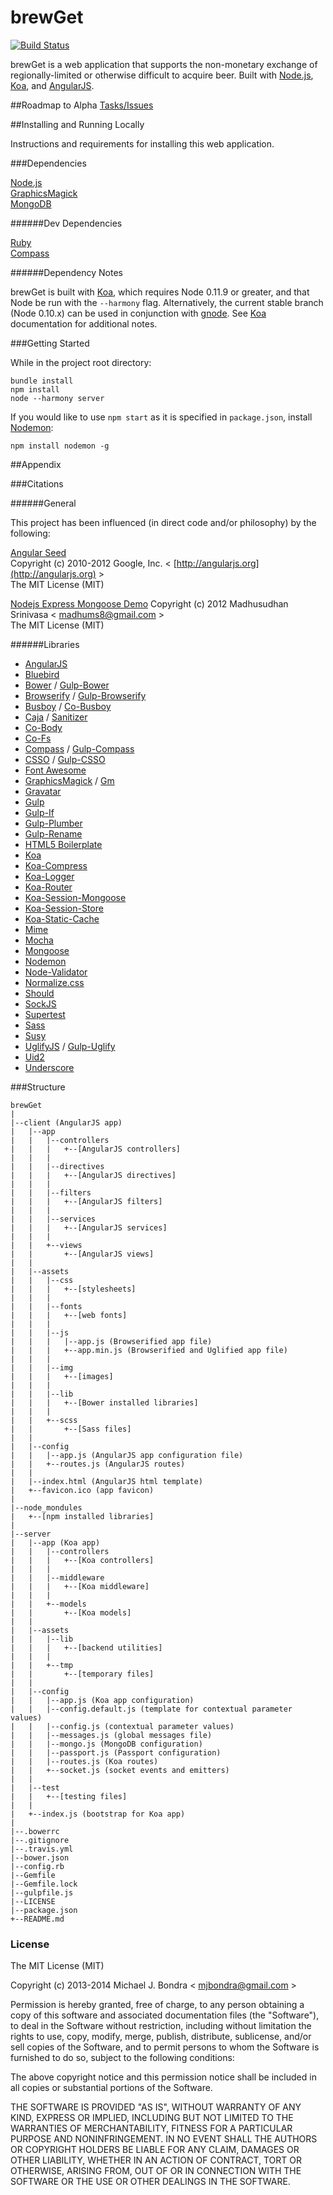 brewGet
===

[![Build Status](https://api.travis-ci.org/mjbondra/brewGet.png)](https://travis-ci.org/mjbondra/brewGet)

brewGet is a web application that supports the non-monetary exchange of regionally-limited or otherwise difficult to acquire beer. Built with [Node.js](https://nodejs.org/), [Koa](http://koajs.com/), and [AngularJS](http://angularjs.org/).

##Roadmap to Alpha
[Tasks/Issues](https://docs.google.com/spreadsheet/ccc?key=0An_WvOoahndNdDlnTm40S1YwWkVwRldRMUVoNW52cUE&usp=sharing)

##Installing and Running Locally

Instructions and requirements for installing this web application.

###Dependencies

[Node.js](https://nodejs.org/)  
[GraphicsMagick](http://www.graphicsmagick.org/)  
[MongoDB](http://www.mongodb.org/)  

######Dev Dependencies

[Ruby](https://www.ruby-lang.org)  
[Compass](http://compass-style.org/)

######Dependency Notes

brewGet is built with [Koa](http://koajs.com/), which requires Node 0.11.9 or greater, and that Node be run with the `--harmony` flag. Alternatively, the current stable branch (Node 0.10.x) can be used in conjunction with [gnode](https://github.com/TooTallNate/gnode). See [Koa](http://koajs.com/) documentation for additional notes.

###Getting Started

While in the project root directory:  

```
bundle install
npm install
node --harmony server
```
If you would like to use `npm start` as it is specified in `package.json`, install [Nodemon](http://remy.github.io/nodemon/):  

```
npm install nodemon -g
```

##Appendix

###Citations

######General

This project has been influenced (in direct code and/or philosophy) by the following:

[Angular Seed](https://github.com/angular/angular-seed)  
Copyright (c) 2010-2012 Google, Inc. < [http://angularjs.org](http://angularjs.org) >  
The MIT License (MIT)

[Nodejs Express Mongoose Demo](https://github.com/madhums/node-express-mongoose-demo)
Copyright (c) 2012 Madhusudhan Srinivasa < [madhums8@gmail.com](mailto:madhums8@gmail.com) >  
The MIT License (MIT)

######Libraries

* [AngularJS](http://angularjs.org/)
* [Bluebird](https://github.com/petkaantonov/bluebird)
* [Bower](http://bower.io/) / [Gulp-Bower](https://github.com/zont/gulp-bower)
* [Browserify](http://browserify.org/) / [Gulp-Browserify](https://github.com/deepak1556/gulp-browserify)
* [Busboy](https://github.com/mscdex/busboy) / [Co-Busboy](https://github.com/cojs/busboy)
* [Caja](https://code.google.com/p/google-caja/) / [Sanitizer](https://github.com/theSmaw/Caja-HTML-Sanitizer)
* [Co-Body](https://github.com/visionmedia/co-body)
* [Co-Fs](https://github.com/visionmedia/co-fs)
* [Compass](http://compass-style.org/) / [Gulp-Compass](https://github.com/appleboy/gulp-compass)
* [CSSO](https://github.com/css/csso) / [Gulp-CSSO](https://github.com/ben-eb/gulp-csso)
* [Font Awesome](http://fontawesome.io/)
* [GraphicsMagick](http://www.graphicsmagick.org/) / [Gm](https://github.com/aheckmann/gm)
* [Gravatar](https://github.com/emerleite/node-gravatar)
* [Gulp](http://gulpjs.com/)
* [Gulp-If](https://github.com/robrich/gulp-if)
* [Gulp-Plumber](https://github.com/floatdrop/gulp-plumber)
* [Gulp-Rename](https://github.com/hparra/gulp-rename)
* [HTML5 Boilerplate](http://html5boilerplate.com/)
* [Koa](http://koajs.com/)
* [Koa-Compress](https://github.com/koajs/compress)
* [Koa-Logger](https://github.com/koajs/logger)
* [Koa-Router](https://github.com/alexmingoia/koa-router)
* [Koa-Session-Mongoose](https://github.com/mjbondra/koa-session-mongoose)
* [Koa-Session-Store](https://github.com/hiddentao/koa-session-store)
* [Koa-Static-Cache](https://github.com/koajs/static-cache)
* [Mime](https://github.com/broofa/node-mime)
* [Mocha](http://mochajs.org/)
* [Mongoose](http://mongoosejs.com/)
* [Nodemon](http://remy.github.io/nodemon/)
* [Node-Validator](https://github.com/chriso/node-validator)
* [Normalize.css](http://necolas.github.io/normalize.css/)
* [Should](https://github.com/visionmedia/should.js)
* [SockJS](https://github.com/sockjs)
* [Supertest](https://github.com/visionmedia/supertest)
* [Sass](http://sass-lang.com/)
* [Susy](http://susy.oddbird.net/)
* [UglifyJS](http://lisperator.net/uglifyjs/) / [Gulp-Uglify](https://github.com/terinjokes/gulp-uglify)
* [Uid2](https://github.com/Coreh/uid2)
* [Underscore](http://underscorejs.org/)

###Structure

```
brewGet
|
|--client (AngularJS app)
|	|--app
|	|	|--controllers
|	|	|	+--[AngularJS controllers]
|	|	|
|	|	|--directives
|	|	|	+--[AngularJS directives]
|	|	|
|	|	|--filters
|	|	|	+--[AngularJS filters]
|	|	|
|	|	|--services
|	|	|	+--[AngularJS services]
|	|	|
|	|	+--views
|	|		+--[AngularJS views]
|	|
|	|--assets
|	|	|--css
|	|	|	+--[stylesheets]
|	|	|
|	|	|--fonts
|	|	|	+--[web fonts]
|	|	|
|	|	|--js
|	|	|	|--app.js (Browserified app file)
|	|	|	+--app.min.js (Browserified and Uglified app file)
|	|	|
|	|	|--img
|	|	|	+--[images]
|	|	|
|	|	|--lib
|	|	|	+--[Bower installed libraries]
|	|	|
|	|	+--scss
|	|		+--[Sass files]
|	|
|	|--config
|	|	|--app.js (AngularJS app configuration file)
|	|	+--routes.js (AngularJS routes)
|	|
|	|--index.html (AngularJS html template)
|	+--favicon.ico (app favicon)
|
|--node_mondules
|	+--[npm installed libraries]
|
|--server
|	|--app (Koa app)
|	|	|--controllers
|	|	|	+--[Koa controllers]
|	|	|
|	|	|--middleware
|	|	|	+--[Koa middleware]
|	|	|
|	|	+--models
|	|		+--[Koa models]
|	|
|	|--assets
|	|	|--lib
|	|	|	+--[backend utilities]
|	|	|
|	|	+--tmp
|	|		+--[temporary files]
|	|
|	|--config
|	|	|--app.js (Koa app configuration)
|	|	|--config.default.js (template for contextual parameter values)
|	|	|--config.js (contextual parameter values)
|	|	|--messages.js (global messages file)
|	|	|--mongo.js (MongoDB configuration)
|	|	|--passport.js (Passport configuration)
|	|	|--routes.js (Koa routes)
|	|	+--socket.js (socket events and emitters)
|	|
|	|--test
|	|	+--[testing files]
|	|
|	+--index.js (bootstrap for Koa app)
|  
|--.bowerrc
|--.gitignore
|--.travis.yml
|--bower.json
|--config.rb
|--Gemfile
|--Gemfile.lock
|--gulpfile.js
|--LICENSE
|--package.json
+--README.md
```


### License

The MIT License (MIT)

Copyright (c) 2013-2014 Michael J. Bondra < [mjbondra@gmail.com](mailto:mjbondra@gmail.com) >

Permission is hereby granted, free of charge, to any person obtaining a copy
of this software and associated documentation files (the "Software"), to deal
in the Software without restriction, including without limitation the rights
to use, copy, modify, merge, publish, distribute, sublicense, and/or sell
copies of the Software, and to permit persons to whom the Software is
furnished to do so, subject to the following conditions:

The above copyright notice and this permission notice shall be included in
all copies or substantial portions of the Software.

THE SOFTWARE IS PROVIDED "AS IS", WITHOUT WARRANTY OF ANY KIND, EXPRESS OR
IMPLIED, INCLUDING BUT NOT LIMITED TO THE WARRANTIES OF MERCHANTABILITY,
FITNESS FOR A PARTICULAR PURPOSE AND NONINFRINGEMENT. IN NO EVENT SHALL THE
AUTHORS OR COPYRIGHT HOLDERS BE LIABLE FOR ANY CLAIM, DAMAGES OR OTHER
LIABILITY, WHETHER IN AN ACTION OF CONTRACT, TORT OR OTHERWISE, ARISING FROM,
OUT OF OR IN CONNECTION WITH THE SOFTWARE OR THE USE OR OTHER DEALINGS IN
THE SOFTWARE.
